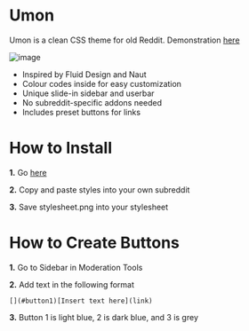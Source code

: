 # Umon
Umon is a clean CSS theme for old Reddit. Demonstration [here](https://www.reddit.com/r/Umon/)

![image](https://i.imgur.com/GA8YjTl.png)

- Inspired by Fluid Design and Naut
- Colour codes inside for easy customization
- Unique slide-in sidebar and userbar
- No subreddit-specific addons needed
- Includes preset buttons for links

# How to Install

**1.** Go [here](https://www.reddit.com/r/Umon/about/stylesheet/)

**2.** Copy and paste styles into your own subreddit

**3.** Save stylesheet.png into your stylesheet


# How to Create Buttons

**1.** Go to Sidebar in Moderation Tools

**2.** Add text in the following format

```
[](#button1)[Insert text here](link)
```
**3.** Button 1 is light blue, 2 is dark blue, and 3 is grey
